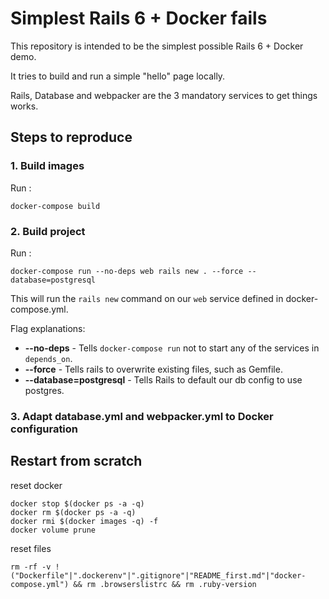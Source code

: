 # Simplest Rails 6 + Docker fails

This repository is intended to be the simplest possible Rails 6 + Docker demo.

It tries to build and run a simple "hello" page locally.

Rails, Database and webpacker are the 3 mandatory services to get things works.

## Steps to reproduce

### 1. Build images
Run :
```
docker-compose build
```

### 2. Build project

Run :
```
docker-compose run --no-deps web rails new . --force --database=postgresql
```

This will run the `rails new` command on our `web` service defined in docker-compose.yml.

Flag explanations:
* **--no-deps** - Tells `docker-compose run` not to start any of the services in `depends_on`.
* **--force** - Tells rails to overwrite existing files, such as Gemfile.
* **--database=postgresql** - Tells Rails to default our db config to use postgres.

### 3. Adapt database.yml and webpacker.yml to Docker configuration



## Restart from scratch

reset docker
```
docker stop $(docker ps -a -q)
docker rm $(docker ps -a -q)
docker rmi $(docker images -q) -f
docker volume prune
```

reset files
```
rm -rf -v !("Dockerfile"|".dockerenv"|".gitignore"|"README_first.md"|"docker-compose.yml") && rm .browserslistrc && rm .ruby-version
```

